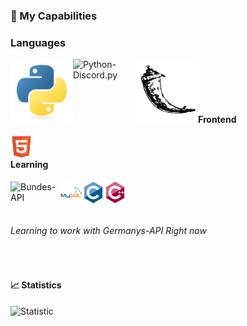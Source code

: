 ### 🏅 My Capabilities
### Languages
<img align="left" alt="Python" width="100px" src="https://github.com/devicons/devicon/blob/master/icons/python/python-original.svg" />
<img align="left" alt="Python-Discord.py" width="100px" src="https://discordpy.readthedocs.io/en/stable/_static/discord_py_logo.ico" />
<img align="left" alt="Python-Flask" width="100px" src="https://github.com/devicons/devicon/blob/master/icons/flask/flask-original.svg" />

<br /><br /><br /><br />

#### Frontend
<img align="left" alt="HTML5" width="35px" src="https://github.com/devicons/devicon/blob/master/icons/html5/html5-original.svg" />

<br />

#### Learning
<img align="left" alt="Bundes-API" width="80px" src="https://bund.dev/bundesapi.jpg" />

<img align="left" alt="MySQL" width="35px" src="https://github.com/devicons/devicon/blob/master/icons/mysql/mysql-original-wordmark.svg" />
<img align="left" alt="C" width="35px" src="https://github.com/devicons/devicon/blob/master/icons/c/c-original.svg" />
<img align="left" alt="C++" width="35px" src="https://github.com/devicons/devicon/blob/master/icons/cplusplus/cplusplus-original.svg" />

<br /><br /><br />

###### Learning to work with Germanys-API Right now


<br />

#### 📈 Statistics
<img alt="Statistic" src="https://github-readme-stats.vercel.app/api?username=PhilippPR&show_icons=true&theme=radical" />
